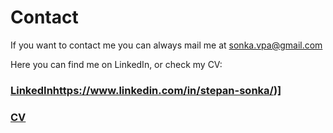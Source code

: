 # Contact

If you want to contact me you can always mail me at sonka.vpa@gmail.com


Here you can find me on LinkedIn, or check my CV:

### [LinkedIn](https://www.linkedin.com/in/stepan-sonka/)https://www.linkedin.com/in/stepan-sonka/)]

### [CV](https://github.com/)
